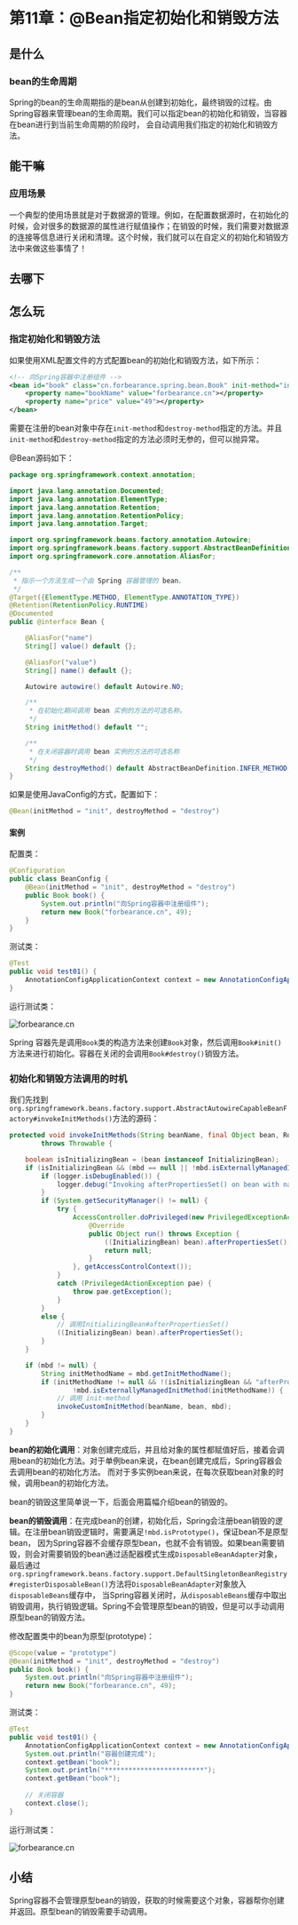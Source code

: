 # 第11章：@Bean指定初始化和销毁方法
## 是什么
### bean的生命周期
Spring的bean的生命周期指的是bean从创建到初始化，最终销毁的过程。由Spring容器来管理bean的生命周期。我们可以指定bean的初始化和销毁，当容器在bean进行到当前生命周期的阶段时，
会自动调用我们指定的初始化和销毁方法。
## 能干嘛
### 应用场景
一个典型的使用场景就是对于数据源的管理。例如，在配置数据源时，在初始化的时候，会对很多的数据源的属性进行赋值操作；在销毁的时候，我们需要对数据源的连接等信息进行关闭和清理。这个时候，我们就可以在自定义的初始化和销毁方法中来做这些事情了！
## 去哪下
## 怎么玩
### 指定初始化和销毁方法
如果使用XML配置文件的方式配置bean的初始化和销毁方法，如下所示：
```xml
<!-- 向Spring容器中注册组件 -->
<bean id="book" class="cn.forbearance.spring.bean.Book" init-method="init" destroy-method="destroy">
    <property name="bookName" value="forbearance.cn"></property>
    <property name="price" value="49"></property>
</bean>
```
需要在注册的bean对象中存在`init-method`和`destroy-method`指定的方法。并且`init-method`和`destroy-method`指定的方法必须时无参的，但可以抛异常。

@Bean源码如下：
```java
package org.springframework.context.annotation;

import java.lang.annotation.Documented;
import java.lang.annotation.ElementType;
import java.lang.annotation.Retention;
import java.lang.annotation.RetentionPolicy;
import java.lang.annotation.Target;

import org.springframework.beans.factory.annotation.Autowire;
import org.springframework.beans.factory.support.AbstractBeanDefinition;
import org.springframework.core.annotation.AliasFor;

/**
 * 指示一个方法生成一个由 Spring 容器管理的 bean。
 */
@Target({ElementType.METHOD, ElementType.ANNOTATION_TYPE})
@Retention(RetentionPolicy.RUNTIME)
@Documented
public @interface Bean {

	@AliasFor("name")
	String[] value() default {};

	@AliasFor("value")
	String[] name() default {};

	Autowire autowire() default Autowire.NO;

	/**
	 * 在初始化期间调用 bean 实例的方法的可选名称。
	 */
	String initMethod() default "";

	/**
	 * 在关闭容器时调用 bean 实例的方法的可选名称
	 */
	String destroyMethod() default AbstractBeanDefinition.INFER_METHOD;
}
```

如果是使用JavaConfig的方式，配置如下：
```java
@Bean(initMethod = "init", destroyMethod = "destroy")
```

#### 案例
配置类：
```java
@Configuration
public class BeanConfig {
    @Bean(initMethod = "init", destroyMethod = "destroy")
    public Book book() {
        System.out.println("向Spring容器中注册组件");
        return new Book("forbearance.cn", 49);
    }
}
```
测试类：
```java
@Test
public void test01() {
    AnnotationConfigApplicationContext context = new AnnotationConfigApplicationContext(BeanConfig.class);
}
```
运行测试类：

![forbearance.cn](../../../.vuepress/public/assets/images/2022/spring-39.png)

Spring 容器先是调用`Book`类的构造方法来创建`Book`对象，然后调用`Book#init()`方法来进行初始化。容器在关闭的会调用`Book#destroy()`销毁方法。

### 初始化和销毁方法调用的时机
我们先找到`org.springframework.beans.factory.support.AbstractAutowireCapableBeanFactory#invokeInitMethods()`方法的源码：
```java
protected void invokeInitMethods(String beanName, final Object bean, RootBeanDefinition mbd)
        throws Throwable {

    boolean isInitializingBean = (bean instanceof InitializingBean);
    if (isInitializingBean && (mbd == null || !mbd.isExternallyManagedInitMethod("afterPropertiesSet"))) {
        if (logger.isDebugEnabled()) {
            logger.debug("Invoking afterPropertiesSet() on bean with name '" + beanName + "'");
        }
        if (System.getSecurityManager() != null) {
            try {
                AccessController.doPrivileged(new PrivilegedExceptionAction<Object>() {
                    @Override
                    public Object run() throws Exception {
                        ((InitializingBean) bean).afterPropertiesSet();
                        return null;
                    }
                }, getAccessControlContext());
            }
            catch (PrivilegedActionException pae) {
                throw pae.getException();
            }
        }
        else {
            // 调用InitializingBean#afterPropertiesSet()
            ((InitializingBean) bean).afterPropertiesSet();
        }
    }

    if (mbd != null) {
        String initMethodName = mbd.getInitMethodName();
        if (initMethodName != null && !(isInitializingBean && "afterPropertiesSet".equals(initMethodName)) &&
                !mbd.isExternallyManagedInitMethod(initMethodName)) {
            // 调用 init-method     
            invokeCustomInitMethod(beanName, bean, mbd);
        }
    }
}
```
**bean的初始化调用**：对象创建完成后，并且给对象的属性都赋值好后，接着会调用bean的初始化方法。对于单例bean来说，在bean创建完成后，Spring容器会去调用bean的初始化方法。
而对于多实例bean来说，在每次获取bean对象的时候，调用bean的初始化方法。

bean的销毁这里简单说一下，后面会用篇幅介绍bean的销毁的。

**bean的销毁调用**：在完成bean的创建，初始化后，Spring会注册bean销毁的逻辑。在注册bean销毁逻辑时，需要满足`!mbd.isPrototype()`，保证bean不是原型bean，
因为Spring容器不会缓存原型bean，也就不会有销毁。如果bean需要销毁，则会对需要销毁的bean通过适配器模式生成`DisposableBeanAdapter`对象，最后通过`org.springframework.beans.factory.support.DefaultSingletonBeanRegistry#registerDisposableBean()`方法将`DisposableBeanAdapter`对象放入`disposableBeans`缓存中，
当Spring容器关闭时，从`disposableBeans`缓存中取出销毁调用，执行销毁逻辑。Spring不会管理原型bean的销毁，但是可以手动调用原型bean的销毁方法。

修改配置类中的bean为原型(prototype)：
```java
@Scope(value = "prototype")
@Bean(initMethod = "init", destroyMethod = "destroy")
public Book book() {
    System.out.println("向Spring容器中注册组件");
    return new Book("forbearance.cn", 49);
}
```
测试类：
```java
@Test
public void test01() {
    AnnotationConfigApplicationContext context = new AnnotationConfigApplicationContext(BeanConfig.class);
    System.out.println("容器创建完成");
    context.getBean("book");
    System.out.println("*************************");
    context.getBean("book");
    
    // 关闭容器
    context.close();
}
```
运行测试类：

![forbearance.cn](../../../.vuepress/public/assets/images/2022/spring-40.png)

## 小结
Spring容器不会管理原型bean的销毁，获取的时候需要这个对象，容器帮你创建并返回。原型bean的销毁需要手动调用。